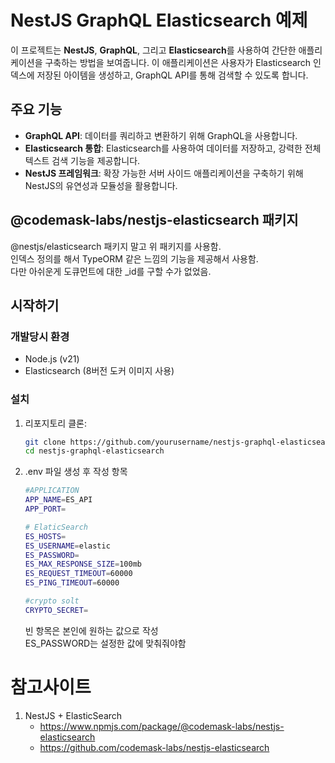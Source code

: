 # NestJS GraphQL Elasticsearch 예제

이 프로젝트는 **NestJS**, **GraphQL**, 그리고 **Elasticsearch**를 사용하여 간단한 애플리케이션을 구축하는 방법을 보여줍니다. 이 애플리케이션은 사용자가 Elasticsearch 인덱스에 저장된 아이템을 생성하고, GraphQL API를 통해 검색할 수 있도록 합니다.

## 주요 기능

- **GraphQL API**: 데이터를 쿼리하고 변환하기 위해 GraphQL을 사용합니다.
- **Elasticsearch 통합**: Elasticsearch를 사용하여 데이터를 저장하고, 강력한 전체 텍스트 검색 기능을 제공합니다.
- **NestJS 프레임워크**: 확장 가능한 서버 사이드 애플리케이션을 구축하기 위해 NestJS의 유연성과 모듈성을 활용합니다.

## @codemask-labs/nestjs-elasticsearch 패키지

@nestjs/elasticsearch 패키지 말고 위 패키지를 사용함.  
인덱스 정의를 해서 TypeORM 같은 느낌의 기능을 제공해서 사용함.  
다만 아쉬운게 도큐먼트에 대한 \_id를 구할 수가 없었음.

## 시작하기

### 개발당시 환경

- Node.js (v21)
- Elasticsearch (8버전 도커 이미지 사용)

### 설치

1. 리포지토리 클론:

   ```bash
   git clone https://github.com/yourusername/nestjs-graphql-elasticsearch.git
   cd nestjs-graphql-elasticsearch
   ```

2. .env 파일 생성 후 작성 항목

   ```bash
   #APPLICATION
   APP_NAME=ES_API
   APP_PORT=

   # ElaticSearch
   ES_HOSTS=
   ES_USERNAME=elastic
   ES_PASSWORD=
   ES_MAX_RESPONSE_SIZE=100mb
   ES_REQUEST_TIMEOUT=60000
   ES_PING_TIMEOUT=60000

   #crypto solt
   CRYPTO_SECRET=
   ```

   빈 항목은 본인에 원하는 값으로 작성  
   ES_PASSWORD는 설정한 값에 맞춰줘야함

# 참고사이트

1. NestJS + ElasticSearch
   - https://www.npmjs.com/package/@codemask-labs/nestjs-elasticsearch
   - https://github.com/codemask-labs/nestjs-elasticsearch
